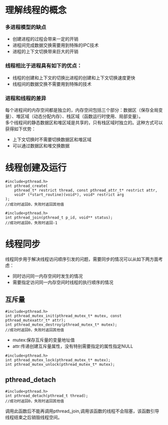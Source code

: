 # 理解线程的概念
### 多进程模型的缺点
- 创建进程的过程会带来一定的开销
- 进程间完成数据交换需要用到特殊的IPC技术
- 进程的上下文切换带来巨大的开销
### 线程相比于进程具有如下的优点：
- 线程的创建和上下文的切换比进程的创建和上下文切换速度更快
- 线程间的数据交换不需要用到特殊的技术
### 进程和线程的差异
每个进程间的内存空间都是独立的，内存空间包括三个部分：数据区（保存全局变量）、堆区域（动态分配内存）、栈区域（函数运行时使用、局部变量）。<br>
多个线程间的静态数据区和堆区域是共享的，只有栈区域时独立的。这种方式可以获得如下优势：
- 上下文切换时不需要切换数据区和堆区域
- 可以通过数据区和堆交换数据
# 线程创建及运行
```
#include<pthread.h>
int pthread_create(
    pthread_t* restrict thread, const pthread_attr_t* restrict attr, 
    void* (*start_routine)(void*), void* restrict arg
);
//成功时返回0，失败时返回其他值
```
```
#include<pthread.h>
int pthread_join(pthread_t p_id, void** status);
//成功时返回0，失败时返回-1
```
# 线程同步
线程同步用于解决线程访问顺序引发的问题，需要同步的情况可以从如下两方面考虑：
- 同时访问同一内存空间时发生的情况
- 需要指定访问同一内存空间时线程的执行顺序的情况
## 互斥量
```
#include<pthread.h>
int pthread_mutex_init(pthread_mutex_t* mutex, const pthread_mutexattr_t* attr);
int pthread_mutex_destroy(pthread_mutex_t* mutex);
//成功时返回0，失败时返回其他值
```
- mutex:保存互斥量的变量地址值
- attr:传递创建互斥量属性，没有特别需要指定的属性指定NULL
```
#include<pthread.h>
int pthread_mutex_lock(pthread_mutex_t* mutex);
int pthread_mutex_unlock(pthread_mutex_t* mutex);
```

## pthread_detach
```
#include<pthread.h>
int pthread_detach(pthread_t thread);
//成功时返回0，失败时返回其他值
```
调用此函数后不能再调用pthread_join,调用该函数的线程不会阻塞，该函数引导线程结束之后销毁线程空间。